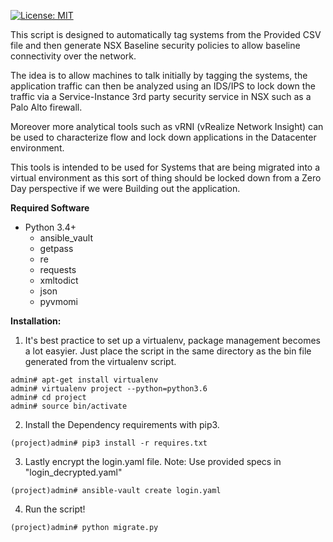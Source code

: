 [![License: MIT](https://img.shields.io/badge/License-MIT-yellow.svg)](https://opensource.org/licenses/MIT)

This script is designed to automatically tag systems from the Provided CSV file and then generate NSX Baseline security policies to allow 
baseline connectivity over the network.

The idea is to allow machines to talk initially by tagging the systems, the application traffic can then be analyzed using an
IDS/IPS to lock down the traffic via a Service-Instance 3rd party security service in NSX such as a Palo Alto firewall.

Moreover more analytical tools such as vRNI (vRealize Network Insight) can be used to characterize flow and lock down applications in the 
Datacenter environment.

This tools is intended to be used for Systems that are being migrated into a virtual environment as this sort of thing should be locked down 
from a Zero Day perspective if we were Building out the application.

**Required Software**

* Python 3.4+
  * ansible_vault
  * getpass
  * re
  * requests
  * xmltodict
  * json
  * pyvmomi

**Installation:**
1) It's best practice to set up a virtualenv, package management becomes a lot easyier. Just place the script in the same directory as the bin file generated from the virtualenv script.
~~~
admin# apt-get install virtualenv
admin# virtualenv project --python=python3.6
admin# cd project
admin# source bin/activate
~~~
2) Install the Dependency requirements with pip3.
~~~
(project)admin# pip3 install -r requires.txt
~~~
3) Lastly encrypt the login.yaml file. Note: Use provided specs in "login_decrypted.yaml"
~~~
(project)admin# ansible-vault create login.yaml
~~~
4) Run the script!
~~~
(project)admin# python migrate.py
~~~
